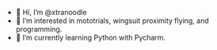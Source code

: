 - 👋 Hi, I’m @xtranoodle
- 👀 I’m interested in mototrials, wingsuit proximity flying, and programming.
- 🌱 I’m currently learning Python with Pycharm.

<!---
xtranoodle/xtranoodle is a ✨ special ✨ repository because its `README.md` (this file) appears on your GitHub profile.
You can click the Preview link to take a look at your changes.
--->

